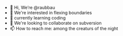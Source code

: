 - 👋 Hi, We’re @raubbau
- 👀 We're interested in flexing boundaries
- 🌱 currently learning coding
- 💞️ We're looking to collaborate on subversion
- 📫 How to reach me: among the creaturs of the night

<!---
raubbau/raubbau is a ✨ special ✨ repository because its `README.md` (this file) appears on your GitHub profile.
You can click the Preview link to take a look at your changes.
--->
